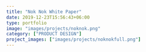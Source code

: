 ```yaml
---
title: "Nok Nok White Paper"
date: 2019-12-23T15:56:43+06:00
type: portfolio
image: "images/projects/noknok.png"
category: ["PRODUCT DESIGN"]
project_images: ["images/projects/noknokfull.png"]
---
```


